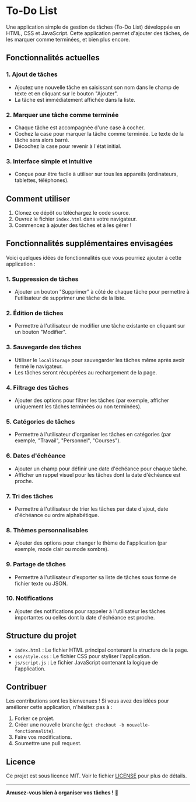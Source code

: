 # To-Do List

Une application simple de gestion de tâches (To-Do List) développée en HTML, CSS et JavaScript. Cette application permet d'ajouter des tâches, de les marquer comme terminées, et bien plus encore.

## Fonctionnalités actuelles

### 1. Ajout de tâches
- Ajoutez une nouvelle tâche en saisissant son nom dans le champ de texte et en cliquant sur le bouton "Ajouter".
- La tâche est immédiatement affichée dans la liste.

### 2. Marquer une tâche comme terminée
- Chaque tâche est accompagnée d'une case à cocher.
- Cochez la case pour marquer la tâche comme terminée. Le texte de la tâche sera alors barré.
- Décochez la case pour revenir à l'état initial.

### 3. Interface simple et intuitive
- Conçue pour être facile à utiliser sur tous les appareils (ordinateurs, tablettes, téléphones).

## Comment utiliser

1. Clonez ce dépôt ou téléchargez le code source.
2. Ouvrez le fichier `index.html` dans votre navigateur.
3. Commencez à ajouter des tâches et à les gérer !

## Fonctionnalités supplémentaires envisagées

Voici quelques idées de fonctionnalités que vous pourriez ajouter à cette application :

### 1. Suppression de tâches
- Ajouter un bouton "Supprimer" à côté de chaque tâche pour permettre à l'utilisateur de supprimer une tâche de la liste.

### 2. Édition de tâches
- Permettre à l'utilisateur de modifier une tâche existante en cliquant sur un bouton "Modifier".

### 3. Sauvegarde des tâches
- Utiliser le `localStorage` pour sauvegarder les tâches même après avoir fermé le navigateur.
- Les tâches seront récupérées au rechargement de la page.

### 4. Filtrage des tâches
- Ajouter des options pour filtrer les tâches (par exemple, afficher uniquement les tâches terminées ou non terminées).

### 5. Catégories de tâches
- Permettre à l'utilisateur d'organiser les tâches en catégories (par exemple, "Travail", "Personnel", "Courses").

### 6. Dates d'échéance
- Ajouter un champ pour définir une date d'échéance pour chaque tâche.
- Afficher un rappel visuel pour les tâches dont la date d'échéance est proche.

### 7. Tri des tâches
- Permettre à l'utilisateur de trier les tâches par date d'ajout, date d'échéance ou ordre alphabétique.

### 8. Thèmes personnalisables
- Ajouter des options pour changer le thème de l'application (par exemple, mode clair ou mode sombre).

### 9. Partage de tâches
- Permettre à l'utilisateur d'exporter sa liste de tâches sous forme de fichier texte ou JSON.

### 10. Notifications
- Ajouter des notifications pour rappeler à l'utilisateur les tâches importantes ou celles dont la date d'échéance est proche.

## Structure du projet

- `index.html` : Le fichier HTML principal contenant la structure de la page.
- `css/style.css` : Le fichier CSS pour styliser l'application.
- `js/script.js` : Le fichier JavaScript contenant la logique de l'application.

## Contribuer

Les contributions sont les bienvenues ! Si vous avez des idées pour améliorer cette application, n'hésitez pas à :

1. Forker ce projet.
2. Créer une nouvelle branche (`git checkout -b nouvelle-fonctionnalite`).
3. Faire vos modifications.
4. Soumettre une pull request.

## Licence

Ce projet est sous licence MIT. Voir le fichier [LICENSE](LICENSE) pour plus de détails.

---

**Amusez-vous bien à organiser vos tâches !** 🚀